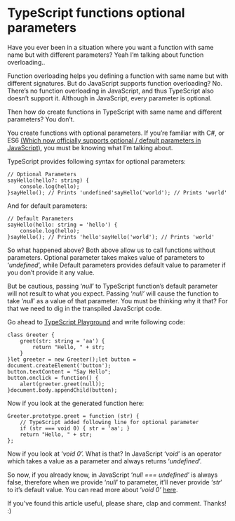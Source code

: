 # TypeScript functions optional parameters

Have you ever been in a situation where you want a function with same name but with different parameters? Yeah I’m talking about function overloading..

Function overloading helps you defining a function with same name but with different signatures. But do JavaScript supports function overloading? No. There’s no function overloading in JavaScript, and thus TypeScript also doesn’t support it. Although in JavaScript, every parameter is optional.

Then how do create functions in TypeScript with same name and different parameters? You don’t.

You create functions with optional parameters. If you’re familiar with C#, or ES6 [(Which now officially supports optional / default parameters in JavaScript)](https://developer.mozilla.org/en-US/docs/Web/JavaScript/Reference/Functions/Default_parameters), you must be knowing what I’m talking about.

TypeScript provides following syntax for optional parameters:

```
// Optional Parameters  
sayHello(hello?: string) {   
    console.log(hello);   
}sayHello(); // Prints 'undefined'sayHello('world'); // Prints 'world'
```

And for default parameters:

```
// Default Parameters  
sayHello(hello: string = 'hello') {   
    console.log(hello);   
}sayHello(); // Prints 'hello'sayHello('world'); // Prints 'world'
```

So what happened above? Both above allow us to call functions without parameters. Optional parameter takes makes value of parameters to ‘*undefined*’, while Default parameters provides default value to parameter if you don’t provide it any value.

But be cautious, passing ‘*null*’ to TypeScript function’s default parameter will not result to what you expect. Passing ‘*null’* will cause the function to take ‘*null*’ as a value of that parameter. You must be thinking why it that? For that we need to dig in the transpiled JavaScript code.

Go ahead to [TypeScript Playground](https://www.typescriptlang.org/play/index.html) and write following code:

```
class Greeter {  
    greet(str: string = 'aa') {  
        return "Hello, " + str;  
    }  
}let greeter = new Greeter();let button = document.createElement('button');  
button.textContent = "Say Hello";  
button.onclick = function() {  
    alert(greeter.greet(null));  
}document.body.appendChild(button);
```

Now if you look at the generated function here:

```
Greeter.prototype.greet = function (str) {  
    // TypeScript added following line for optional parameter  
    if (str === void 0) { str = 'aa'; }  
    return "Hello, " + str;  
};
```

Now if you look at ‘*void 0’.* What is that? In JavaScript ‘*void*’ is an operator which takes a value as a parameter and always returns ‘*undefined*’.

So now, if you already know, in JavaScript ‘*null === undefined*’ is always false, therefore when we provide ‘*null*’ to parameter, it’ll never provide ‘*str*’ to it’s default value. You can read more about ‘*void 0’* [here](https://stackoverflow.com/questions/7452341/what-does-void-0-mean).

If you’ve found this article useful, please share, clap and comment. Thanks! :)
